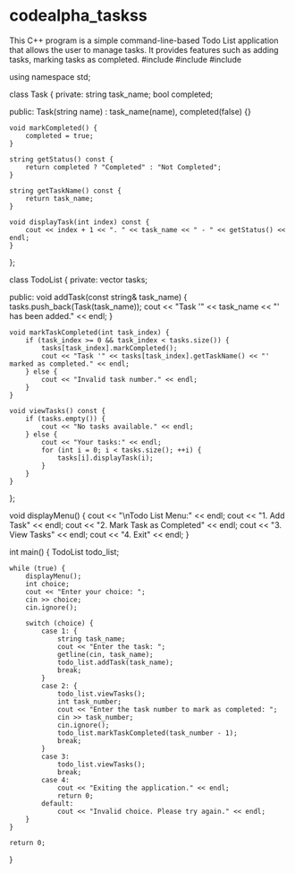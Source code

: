 # codealpha_taskss
This C++ program is a simple command-line-based Todo List application that allows the user to manage tasks. It provides features such as adding tasks, marking tasks as completed.
#include <iostream>
#include <vector>
#include <string>

using namespace std;

class Task {
private:
    string task_name;
    bool completed;

public:
    Task(string name) : task_name(name), completed(false) {}

    void markCompleted() {
        completed = true;
    }

    string getStatus() const {
        return completed ? "Completed" : "Not Completed";
    }

    string getTaskName() const {
        return task_name;
    }

    void displayTask(int index) const {
        cout << index + 1 << ". " << task_name << " - " << getStatus() << endl;
    }
};

class TodoList {
private:
    vector<Task> tasks;

public:
    void addTask(const string& task_name) {
        tasks.push_back(Task(task_name));
        cout << "Task '" << task_name << "' has been added." << endl;
    }

    void markTaskCompleted(int task_index) {
        if (task_index >= 0 && task_index < tasks.size()) {
            tasks[task_index].markCompleted();
            cout << "Task '" << tasks[task_index].getTaskName() << "' marked as completed." << endl;
        } else {
            cout << "Invalid task number." << endl;
        }
    }

    void viewTasks() const {
        if (tasks.empty()) {
            cout << "No tasks available." << endl;
        } else {
            cout << "Your tasks:" << endl;
            for (int i = 0; i < tasks.size(); ++i) {
                tasks[i].displayTask(i);
            }
        }
    }
};

void displayMenu() {
    cout << "\nTodo List Menu:" << endl;
    cout << "1. Add Task" << endl;
    cout << "2. Mark Task as Completed" << endl;
    cout << "3. View Tasks" << endl;
    cout << "4. Exit" << endl;
}

int main() {
    TodoList todo_list;

    while (true) {
        displayMenu();
        int choice;
        cout << "Enter your choice: ";
        cin >> choice;
        cin.ignore();  

        switch (choice) {
            case 1: {
                string task_name;
                cout << "Enter the task: ";
                getline(cin, task_name);
                todo_list.addTask(task_name);
                break;
            }
            case 2: {
                todo_list.viewTasks();
                int task_number;
                cout << "Enter the task number to mark as completed: ";
                cin >> task_number;
                cin.ignore(); 
                todo_list.markTaskCompleted(task_number - 1);
                break;
            }
            case 3:
                todo_list.viewTasks();
                break;
            case 4:
                cout << "Exiting the application." << endl;
                return 0;
            default:
                cout << "Invalid choice. Please try again." << endl;
        }
    }

    return 0;
}
